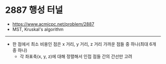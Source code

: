 # 2887 행성 터널

- https://www.acmicpc.net/problem/2887
- MST, Kruskal's algorithm
---
- 한 점에서 최소 비용인 점은 x 거리, y 거리, z 거리 가까운 점들 중 하나(최대 6개 중 하나)
    - 각 좌표축(x, y, z)에 대해 정렬해서 인접 점들 간의 간선만 고려
